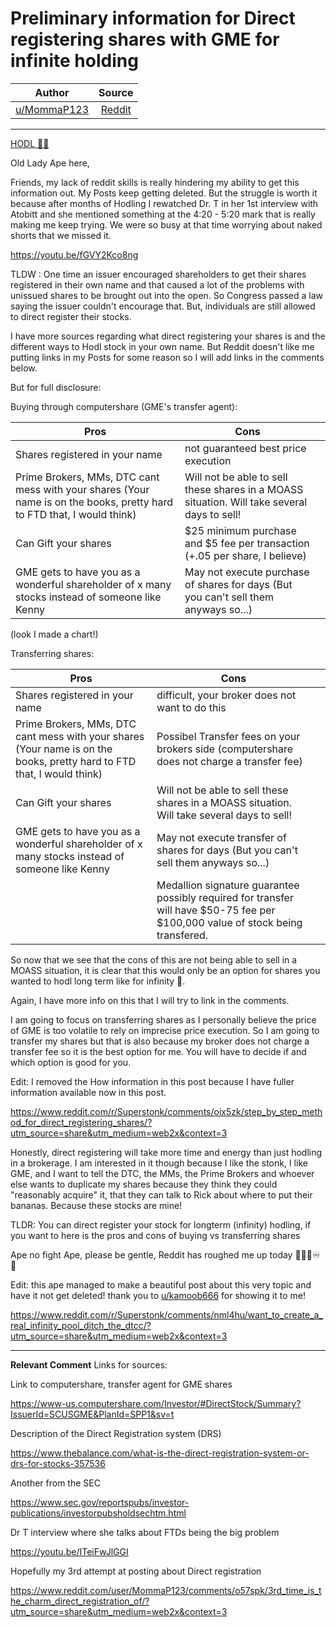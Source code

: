 Preliminary information for Direct registering shares with GME for infinite holding
===================================================================================

| Author       | Source       | 
| :-------------: |:-------------:|
|  [u/MommaP123](https://www.reddit.com/user/MommaP123/) | [Reddit](https://www.reddit.com/r/Superstonk/comments/o5f8zy/preliminary_information_for_direct_registering/?utm_source=share&utm_medium=web2x&context=3) | 

---

[HODL 💎🙌](https://www.reddit.com/r/Superstonk/search?q=flair_name%3A%22HODL%20%F0%9F%92%8E%F0%9F%99%8C%22&restrict_sr=1)

Old Lady Ape here,

Friends, my lack of reddit skills is really hindering my ability to get this information out. My Posts keep getting deleted. But the struggle is worth it because after months of Hodling I rewatched Dr. T in her 1st interview with Atobitt and she mentioned something at the 4:20 - 5:20 mark that is really making me keep trying. We were so busy at that time worrying about naked shorts that we missed it.

<https://youtu.be/fGVY2Kco8ng>

TLDW : One time an issuer encouraged shareholders to get their shares registered in their own name and that caused a lot of the problems with unissued shares to be brought out into the open. So Congress passed a law saying the issuer couldn't encourage that. But, individuals are still allowed to direct register their stocks.

I have more sources regarding what direct registering your shares is and the different ways to Hodl stock in your own name. But Reddit doesn't like me putting links in my Posts for some reason so I will add links in the comments below.

But for full disclosure:

Buying through computershare (GME's transfer agent):

| Pros | Cons |  |
| --- | --- | --- |
| Shares registered in your name | not guaranteed best price execution |  |
| Prime Brokers, MMs, DTC cant mess with your shares (Your name is on the books, pretty hard to FTD that, I would think) | Will not be able to sell these shares in a MOASS situation. Will take several days to sell! |  |
| Can Gift your shares | $25 minimum purchase and $5 fee per transaction (+.05 per share, I believe) |  |
| GME gets to have you as a wonderful shareholder of x many stocks instead of someone like Kenny | May not execute purchase of shares for days (But you can't sell them anyways so...) |  |

(look I made a chart!)

Transferring shares:

| Pros | Cons |  |
| --- | --- | --- |
| Shares registered in your name | difficult, your broker does not want to do this |  |
| Prime Brokers, MMs, DTC cant mess with your shares (Your name is on the books, pretty hard to FTD that, I would think) | Possibel Transfer fees on your brokers side (computershare does not charge a transfer fee) |  |
| Can Gift your shares | Will not be able to sell these shares in a MOASS situation. Will take several days to sell! |  |
| GME gets to have you as a wonderful shareholder of x many stocks instead of someone like Kenny | May not execute transfer of shares for days (But you can't sell them anyways so...) |  |
|  | Medallion signature guarantee possibly required for transfer will have $50-75 fee per $100,000 value of stock being transfered. |  |

So now that we see that the cons of this are not being able to sell in a MOASS situation, it is clear that this would only be an option for shares you wanted to hodl long term like for infinity 👀.

Again, I have more info on this that I will try to link in the comments.

I am going to focus on transferring shares as I personally believe the price of GME is too volatile to rely on imprecise price execution. So I am going to transfer my shares but that is also because my broker does not charge a transfer fee so it is the best option for me. You will have to decide if and which option is good for you.

Edit: I removed the How information in this post because I have fuller information available now in this post.

<https://www.reddit.com/r/Superstonk/comments/oix5zk/step_by_step_method_for_direct_registering_shares/?utm_source=share&utm_medium=web2x&context=3>

Honestly, direct registering will take more time and energy than just hodling in a brokerage. I am interested in it though because I like the stonk, I like GME, and I want to tell the DTC, the MMs, the Prime Brokers and whoever else wants to duplicate my shares because they think they could "reasonably acquire" it, that they can talk to Rick about where to put their bananas. Because these stocks are mine!

TLDR: You can direct register your stock for longterm (infinity) hodling, if you want to here is the pros and cons of buying vs transferring shares

Ape no fight Ape, please be gentle, Reddit has roughed me up today 🤗💎👐♾🚀

Edit: this ape managed to make a beautiful post about this very topic and have it not get deleted! thank you to [u/kamoob666](https://www.reddit.com/u/kamoob666/) for showing it to me!

<https://www.reddit.com/r/Superstonk/comments/nml4hu/want_to_create_a_real_infinity_pool_ditch_the_dtcc/?utm_source=share&utm_medium=web2x&context=3>

--- 

**Relevant Comment**
Links for sources:

Link to computershare, transfer agent for GME shares

https://www-us.computershare.com/Investor/#DirectStock/Summary?IssuerId=SCUSGME&PlanId=SPP1&sv=t

Description of the Direct Registration system (DRS)

https://www.thebalance.com/what-is-the-direct-registration-system-or-drs-for-stocks-357536

Another from the SEC

https://www.sec.gov/reportspubs/investor-publications/investorpubsholdsechtm.html

Dr T interview where she talks about FTDs being the big problem

https://youtu.be/ITeiFwJlGGI

Hopefully my 3rd attempt at posting about Direct registration

https://www.reddit.com/user/MommaP123/comments/o57spk/3rd_time_is_the_charm_direct_registration_of/?utm_source=share&utm_medium=web2x&context=3
